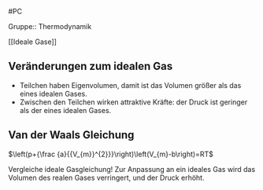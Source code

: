 #PC 

Gruppe:: Thermodynamik

[[Ideale Gase]]

## Veränderungen zum idealen Gas

- Teilchen haben Eigenvolumen, damit ist das Volumen größer als das eines idealen Gases.
- Zwischen den Teilchen wirken attraktive Kräfte: der Druck ist geringer als der eines idealen Gases.

## Van der Waals Gleichung

$\left(p+{\frac {a}{{V_{m}}^{2}}}\right)\left(V_{m}-b\right)=RT$

Vergleiche ideale Gasgleichung! Zur Anpassung an ein ideales Gas wird das Volumen des realen Gases verringert, und der Druck erhöht.